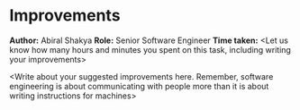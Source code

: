 # Improvements

**Author:** Abiral Shakya
**Role:** Senior Software Engineer
**Time taken:** <Let us know how many hours and minutes you spent on this task, including writing your improvements>

<Write about your suggested improvements here. Remember, software engineering is about communicating with people more than it is about writing instructions for machines>